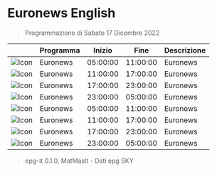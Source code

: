 # Euronews English
> Programmazione di Sabato 17 Dicembre 2022

||Programma|Inizio|Fine|Descrizione|
|---|---|---|---|---|
|![Icon](https://guidatv.sky.it/uuid/News_Cover_HavWCIHQw.png)|Euronews|05:00:00|11:00:00|Euronews
|![Icon](https://guidatv.sky.it/uuid/News_Cover_HavWCIHQw.png)|Euronews|11:00:00|17:00:00|Euronews
|![Icon](https://guidatv.sky.it/uuid/News_Cover_HavWCIHQw.png)|Euronews|17:00:00|23:00:00|Euronews
|![Icon](https://guidatv.sky.it/uuid/News_Cover_HavWCIHQw.png)|Euronews|23:00:00|05:00:00|Euronews
|![Icon](https://guidatv.sky.it/uuid/News_Cover_HavWCIHQw.png)|Euronews|05:00:00|11:00:00|Euronews
|![Icon](https://guidatv.sky.it/uuid/News_Cover_HavWCIHQw.png)|Euronews|11:00:00|17:00:00|Euronews
|![Icon](https://guidatv.sky.it/uuid/News_Cover_HavWCIHQw.png)|Euronews|17:00:00|23:00:00|Euronews
|![Icon](https://guidatv.sky.it/uuid/News_Cover_HavWCIHQw.png)|Euronews|23:00:00|05:00:00|Euronews



 > epg-it 0.1.0, MatMasIt - Dati epg SKY